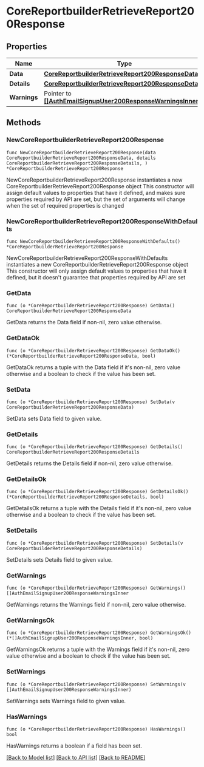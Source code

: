 # CoreReportbuilderRetrieveReport200Response

## Properties

Name | Type | Description | Notes
------------ | ------------- | ------------- | -------------
**Data** | [**CoreReportbuilderRetrieveReport200ResponseData**](CoreReportbuilderRetrieveReport200ResponseData.md) |  | 
**Details** | [**CoreReportbuilderRetrieveReport200ResponseDetails**](CoreReportbuilderRetrieveReport200ResponseDetails.md) |  | 
**Warnings** | Pointer to [**[]AuthEmailSignupUser200ResponseWarningsInner**](AuthEmailSignupUser200ResponseWarningsInner.md) |  | [optional] 

## Methods

### NewCoreReportbuilderRetrieveReport200Response

`func NewCoreReportbuilderRetrieveReport200Response(data CoreReportbuilderRetrieveReport200ResponseData, details CoreReportbuilderRetrieveReport200ResponseDetails, ) *CoreReportbuilderRetrieveReport200Response`

NewCoreReportbuilderRetrieveReport200Response instantiates a new CoreReportbuilderRetrieveReport200Response object
This constructor will assign default values to properties that have it defined,
and makes sure properties required by API are set, but the set of arguments
will change when the set of required properties is changed

### NewCoreReportbuilderRetrieveReport200ResponseWithDefaults

`func NewCoreReportbuilderRetrieveReport200ResponseWithDefaults() *CoreReportbuilderRetrieveReport200Response`

NewCoreReportbuilderRetrieveReport200ResponseWithDefaults instantiates a new CoreReportbuilderRetrieveReport200Response object
This constructor will only assign default values to properties that have it defined,
but it doesn't guarantee that properties required by API are set

### GetData

`func (o *CoreReportbuilderRetrieveReport200Response) GetData() CoreReportbuilderRetrieveReport200ResponseData`

GetData returns the Data field if non-nil, zero value otherwise.

### GetDataOk

`func (o *CoreReportbuilderRetrieveReport200Response) GetDataOk() (*CoreReportbuilderRetrieveReport200ResponseData, bool)`

GetDataOk returns a tuple with the Data field if it's non-nil, zero value otherwise
and a boolean to check if the value has been set.

### SetData

`func (o *CoreReportbuilderRetrieveReport200Response) SetData(v CoreReportbuilderRetrieveReport200ResponseData)`

SetData sets Data field to given value.


### GetDetails

`func (o *CoreReportbuilderRetrieveReport200Response) GetDetails() CoreReportbuilderRetrieveReport200ResponseDetails`

GetDetails returns the Details field if non-nil, zero value otherwise.

### GetDetailsOk

`func (o *CoreReportbuilderRetrieveReport200Response) GetDetailsOk() (*CoreReportbuilderRetrieveReport200ResponseDetails, bool)`

GetDetailsOk returns a tuple with the Details field if it's non-nil, zero value otherwise
and a boolean to check if the value has been set.

### SetDetails

`func (o *CoreReportbuilderRetrieveReport200Response) SetDetails(v CoreReportbuilderRetrieveReport200ResponseDetails)`

SetDetails sets Details field to given value.


### GetWarnings

`func (o *CoreReportbuilderRetrieveReport200Response) GetWarnings() []AuthEmailSignupUser200ResponseWarningsInner`

GetWarnings returns the Warnings field if non-nil, zero value otherwise.

### GetWarningsOk

`func (o *CoreReportbuilderRetrieveReport200Response) GetWarningsOk() (*[]AuthEmailSignupUser200ResponseWarningsInner, bool)`

GetWarningsOk returns a tuple with the Warnings field if it's non-nil, zero value otherwise
and a boolean to check if the value has been set.

### SetWarnings

`func (o *CoreReportbuilderRetrieveReport200Response) SetWarnings(v []AuthEmailSignupUser200ResponseWarningsInner)`

SetWarnings sets Warnings field to given value.

### HasWarnings

`func (o *CoreReportbuilderRetrieveReport200Response) HasWarnings() bool`

HasWarnings returns a boolean if a field has been set.


[[Back to Model list]](../README.md#documentation-for-models) [[Back to API list]](../README.md#documentation-for-api-endpoints) [[Back to README]](../README.md)


